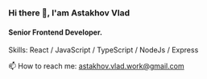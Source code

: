 ### Hi there 👋, I'am Astakhov Vlad
#### Senior Frontend Developer.

Skills: React / JavaScript / TypeScript / NodeJs / Express

📫 How to reach me: astakhov.vlad.work@gmail.com 
